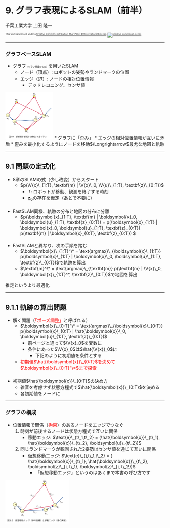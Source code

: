 $\newcommand{\V}[1]{\boldsymbol{#1}}$

# 9. グラフ表現によるSLAM（前半）

千葉工業大学 上田 隆一

<p style="font-size:50%">
This work is licensed under a <a rel="license" href="http://creativecommons.org/licenses/by-sa/4.0/">Creative Commons Attribution-ShareAlike 4.0 International License</a>.
<a rel="license" href="http://creativecommons.org/licenses/by-sa/4.0/">
<img alt="Creative Commons License" style="border-width:0" src="https://i.creativecommons.org/l/by-sa/4.0/88x31.png" /></a>
</p>

---

### グラフベースSLAM

* グラフ<span style="font-size:50%">（グラフ理論のもの）</span>を用いたSLAM
    * ノード（頂点）: ロボットの姿勢やランドマークの位置 
    * エッジ（辺）: ノードの相対位置情報
        * デッドレコニング、センサ値<br />
<img width="30%" src="./figs/graph.jpg" />
* グラフに「歪み」
    * エッジの相対位置情報が互いに矛盾
    * 歪みを最小化するようにノードを移動$\Longrightarrow$最尤な地図と軌跡

---

## 9.1 問題の定式化

* 8章のSLAMの式（少し改変）からスタート
    * $p(\V{x}\_{1:T}, \textbf{m} | \V{x}\_0, \V{u}\_{1:T}, \textbf{z}\_{0:T})$
        * $T$: ロボットが移動、観測を終了する時刻
        * $\textbf{z}_0$の存在を仮定（あとで不要に）<br />　
* FastSLAM同様、軌跡の分布と地図の分布に分離
    * $p(\boldsymbol{x}\_{1:T}, \textbf{m} | \boldsymbol{x}\_0, \boldsymbol{u}\_{1:T}, \textbf{z}\_{0:T}) = p(\boldsymbol{x}\_{1:T} | \boldsymbol{x}\_0, \boldsymbol{u}\_{1:T}, \textbf{z}\_{0:T}) p(\textbf{m} | \boldsymbol{x}\_{0:T}, \textbf{z}\_{0:T}) $<br />　
* FastSLAMと異なり、次の手順を踏む
    * $\boldsymbol{x}\_{1:T}^\* = \text{argmax}\_{\boldsymbol{x}\_{1:T}} p(\boldsymbol{x}\_{1:T} | \boldsymbol{x}\_0, \boldsymbol{u}\_{1:T}, \textbf{z}\_{0:T})$で軌跡を算出
    * $\textbf{m}^\* = \text{argmax}\_{\textbf{m}} p(\textbf{m} | \V{x}\_0, \boldsymbol{x}\_{1:T}^*, \textbf{z}\_{0:T})$で地図を算出

推定というより最適化

---

## 9.1.1 軌跡の算出問題

* 解く問題（<span style="color:red">「ポーズ調整」</span>と呼ばれる）
    * $\boldsymbol{x}\_{0:T}^\* = \text{argmax}\_{\boldsymbol{x}\_{0:T}} p(\boldsymbol{x}\_{0:T} | \hat{\boldsymbol{x}}\_0, \boldsymbol{u}\_{1:T}, \textbf{z}\_{0:T})$
        * 前ページと違って$\V{x}_0$を変数に
        * 条件にあった$\V{x}_0$は$\hat{\V{x}}_0$に
            * 下記のように初期値を条件とする
    * <span style="color:red">初期値$\hat{\boldsymbol{x}}\_{0:T}$を決めて$\boldsymbol{x}\_{0:T}^\*$まで探索</span><br />　
* 初期値$\hat{\boldsymbol{x}}\_{0:T}$の決め方
    * 雑音を考慮せず状態方程式で$\hat{\boldsymbol{x}}\_{0:T}$を決める
    * 各初期値をノードに

---

### グラフの構成

* 位置情報で関係（<span style="color:red">拘束</span>）のあるノードをエッジでつなぐ
    1. 時刻が前後するノードは状態方程式で互いに関係
        * 移動エッジ: $\text{e}\_{t\_1,t\_2} = (\hat{\boldsymbol{x}}\_{t\_1}, \hat{\boldsymbol{x}}\_{t\_2}, \boldsymbol{u}\_{t\_2})$
    2. 同じランドマークが観測された2姿勢はセンサ値を通じて互いに関係
        * 仮想移動エッジ: $\text{e}\_{j,t\_1,t\_2} = ( \hat{\boldsymbol{x}}\_{t\_1}, \hat{\boldsymbol{x}}\_{t\_2}, \boldsymbol{z}\_{j, t\_1}, \boldsymbol{z}\_{j, t\_2})$
            * 「仮想移動エッジ」というのはあくまで本書の呼び方です

<img width="40%" src="./figs/virtual_edges.jpg" />
